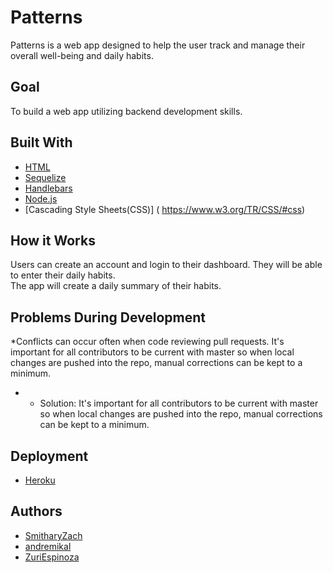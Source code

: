 # Patterns

Patterns is a web app designed to help the user track and manage their overall well-being and daily habits.

## Goal
To build a web app utilizing backend development skills.

## Built With

* [HTML]( https://html.spec.whatwg.org)
* [Sequelize]( https://sequelize.org)
* [Handlebars]( https://handlebarsjs.com/)
* [Node.js]( https://nodejs.org/en/)
* [Cascading Style Sheets(CSS)] ( https://www.w3.org/TR/CSS/#css)

## How it Works

Users can create an account and login to their dashboard. They will be able to enter their daily habits. <br>
The app will create a daily summary of their habits. 

## Problems During Development

*Conflicts can occur often when code reviewing pull requests. It's important for all contributors to be current with master so when local changes are pushed into the repo, manual corrections can be kept to a minimum. 


* * Solution:
It's important for all contributors to be current with master so when local changes are pushed into the repo, manual corrections can be kept to a minimum.

## Deployment
* [Heroku](https://www.heroku.com/)


## Authors
 * [SmitharyZach]( https://github.com/SmitharyZach)
 * [andremikal]( https://github.com/andremikal)
 * [ZuriEspinoza]( https://github.com/ZuriEspinoza)
 

